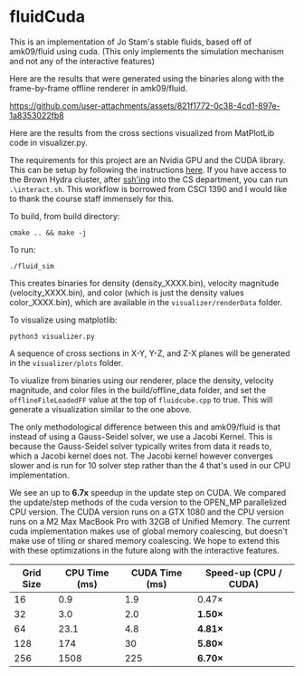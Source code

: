 # fluidCuda

This is an implementation of Jo Stam's stable fluids, based off of amk09/fluid using cuda. (This only implements the simulation mechanism and not any of the interactive features)

Here are the results that were generated using the binaries along with the frame-by-frame offline renderer in amk09/fluid.

https://github.com/user-attachments/assets/821f1772-0c38-4cd1-897e-1a8353022fb8

Here are the results from the cross sections visualized from MatPlotLib code in visualizer.py.

The requirements for this project are an Nvidia GPU and the CUDA library. This can be setup by following the instructions [here]([url](https://docs.nvidia.com/cuda/cuda-installation-guide-microsoft-windows/)). If you have access to the Brown Hydra cluster, after [ssh'ing]([url](https://cs.brown.edu/courses/cs017/content/docs/using-ssh.pdf)) into the CS department, you can run ``` .\interact.sh ```. This workflow is borrowed from CSCI 1390 and I would like to thank the course staff immensely for this.

To build, from build directory:
```
cmake .. && make -j
```

To run:
```
./fluid_sim
```
This creates binaries for density (density_XXXX.bin), velocity magnitude (velocity_XXXX.bin), and color (which is just the density values color_XXXX.bin), which are available in the ```visualizer/renderData``` folder.

To visualize using matplotlib:
```
python3 visualizer.py
```
A sequence of cross sections in X-Y, Y-Z, and Z-X planes will be generated in the ```visualizer/plots``` folder.

To viualize from binaries using our renderer, place the density, velocity magnitude, and color files in the build/offline_data folder, and set the ```offlineFileLoadedFF``` value at the top of ```fluidcube.cpp``` to true. This will generate a visualization similar to the one above.


The only methodological difference between this and amk09/fluid is that instead of using a Gauss-Seidel solver, we use a Jacobi Kernel. This is because the Gauss-Seidel solver typically writes from data it reads to, which a Jacobi kernel does not. The Jacobi kernel however converges slower and is run for 10 solver step rather than the 4 that's used in our CPU implementation. 

We see an up to **6.7x** speedup in the update step on CUDA. We compared the update/step methods of the cuda version to the OPEN_MP parallelized CPU version. The CUDA version runs on a GTX 1080 and the CPU version runs on a M2 Max MacBook Pro with 32GB of Unified Memory. The current cuda implementation makes use of global memory coalescing, but doesn't make use of tiling or shared memory coalescing. We hope to extend this with these optimizations in the future along with the interactive features.

| Grid Size | CPU Time (ms) | CUDA Time (ms) | Speed-up (CPU / CUDA) |
| --------- | ------------- | -------------- | --------------------- |
| 16        | 0.9           | 1.9            | 0.47×                 |
| 32        | 3.0           | 2.0            | **1.50×**             |
| 64        | 23.1          | 4.8            | **4.81×**             |
| 128       | 174           | 30             | **5.80×**             |
| 256       | 1508          | 225            | **6.70×**             |
